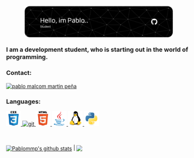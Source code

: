 
<div align="center">
<img src="https://github.com/Pablommp/Pablommp/blob/main/github-header-image.png" align="center" style="width: 80%" />
</div>

<h3>I am a development student, who is starting out in the world of programming.</h3>
  
<h3 align="left">Contact:</h3>  
<p align="left">  
<a href="https://linkedin.com/in/pablo malcom martin peña" target="blank"><img align="center" src="https://raw.githubusercontent.com/rahuldkjain/github-profile-readme-generator/master/src/images/icons/Social/linked-in-alt.svg" alt="pablo malcom martin peña" height="30" width="40" /></a>  
</p>  
  
<h3 align="left">Languages:</h3>  
<p align="left"> <a href="https://www.w3schools.com/css/" target="_blank" rel="noreferrer"> <img src="https://raw.githubusercontent.com/devicons/devicon/master/icons/css3/css3-original-wordmark.svg" alt="css3" width="40" height="40"/> </a> <a href="https://git-scm.com/" target="_blank" rel="noreferrer"> <img src="https://www.vectorlogo.zone/logos/git-scm/git-scm-icon.svg" alt="git" width="40" height="40"/> </a> <a href="https://www.w3.org/html/" target="_blank" rel="noreferrer"> <img src="https://raw.githubusercontent.com/devicons/devicon/master/icons/html5/html5-original-wordmark.svg" alt="html5" width="40" height="40"/> </a> <a href="https://www.java.com" target="_blank" rel="noreferrer"> <img src="https://raw.githubusercontent.com/devicons/devicon/master/icons/java/java-original.svg" alt="java" width="40" height="40"/> </a> <a href="https://www.linux.org/" target="_blank" rel="noreferrer"> <img src="https://raw.githubusercontent.com/devicons/devicon/master/icons/linux/linux-original.svg" alt="linux" width="40" height="40"/> </a> <a href="https://www.python.org" target="_blank" rel="noreferrer"> <img src="https://raw.githubusercontent.com/devicons/devicon/master/icons/python/python-original.svg" alt="python" width="40" height="40"/> </a> </p>
<br>
<br>
<a href="https://github.com/Pablommp/github-readme-stats"><img align="center" src="https://github-readme-stats.vercel.app/api?username=Pablommp&show_icons=true&include_all_commits=true&theme=buefy&hide_border=true" alt="Pablommp's github stats" /></a> | <a href="https://github.com/Pablommp/github-readme-stats"><img align="center" src="https://github-readme-stats.vercel.app/api/top-langs/?username=Pablommp&layout=compact&theme=buefy&hide_border=true" /></a>
